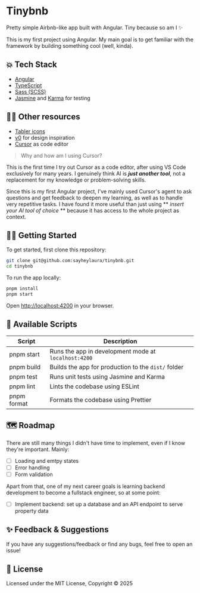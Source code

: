 # Tinybnb

Pretty simple Airbnb-like app built with Angular. Tiny because so am I ✨

This is my first project using Angular. My main goal is to get familiar with the framework by building something cool (well, kinda).

## 💥 Tech Stack

- [Angular](https://angular.dev/)
- [TypeScript](https://www.typescriptlang.org/)
- [Sass (SCSS)](https://sass-lang.com/)
- [Jasmine](https://jasmine.github.io/) and [Karma](https://karma-runner.github.io/latest/index.html) for testing

## 🙇‍♀️ Other resources

- [Tabler icons](https://tabler.io/icons)
- [v0](https://v0.dev/) for design inspiration
- [Cursor](https://cursor.com/) as code editor

> Why and how am I using Cursor?

This is the first time I try out Cursor as a code editor, after using VS Code exclusively for many years. I genuinely think AI is **_just another tool_**, not a replacement for my knowledge or problem-solving skills.

Since this is my first Angular project, I've mainly used Cursor's agent to ask questions and get feedback to deepen my learning, as well as to handle very repetitive tasks. I have found it more useful than just using ** _insert your AI tool of choice_ ** because it has access to the whole project as context.

## 👩‍💻 Getting Started

To get started, first clone this repository:

```bash
git clone git@github.com:sayheylaura/tinybnb.git
cd tinybnb
```

To run the app locally:

```bash
pnpm install
pnpm start
```

Open [http://localhost:4200](http://localhost:4200) in your browser.

## 🥷 Available Scripts

| Script      | Description                                          |
| ----------- | ---------------------------------------------------- |
| pnpm start  | Runs the app in development mode at `localhost:4200` |
| pnpm build  | Builds the app for production to the `dist/` folder  |
| pnpm test   | Runs unit tests using Jasmine and Karma              |
| pnpm lint   | Lints the codebase using ESLint                      |
| pnpm format | Formats the codebase using Prettier                  |

## 🗺️ Roadmap

There are still many things I didn't have time to implement, even if I know they're important. Mainly:

- [ ] Loading and emtpy states
- [ ] Error handling
- [ ] Form validation

Apart from that, one of my next career goals is learning backend development to become a fullstack engineer, so at some point:

- [ ] Implement backend: set up a database and an API endpoint to serve property data

## ✨ Feedback & Suggestions

If you have any suggestions/feedback or find any bugs, feel free to open an issue!

## 📜 License

Licensed under the MIT License, Copyright © 2025
